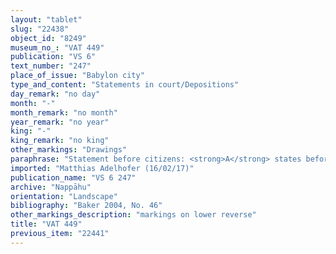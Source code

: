 ```yaml
---
layout: "tablet"
slug: "22438"
object_id: "8249"
museum_no_: "VAT 449"
publication: "VS 6"
text_number: "247"
place_of_issue: "Babylon city"
type_and_content: "Statements in court/Depositions"
day_remark: "no day"
month: "-"
month_remark: "no month"
year_remark: "no year"
king: "-"
king_remark: "no king"
other_markings: "Drawings"
paraphrase: "Statement before citizens: <strong>A</strong> states before citizens (<em>mār ban&ecirc;</em>) that <strong>B<sub>1</sub></strong> and <strong>B<sub>2</sub></strong> had kept watch (on his behalf) on the 5<sup>th</sup> of Addāru (XII) until the closing of the gate (<em>adi turri bābi</em>), but he did not pay them. A list of 4 witnesses follows; no scribe.<br /> &nbsp;<br /> <strong>A </strong>= Iddin-Nab&ucirc;/Nab&ucirc;-bān-zēri//Nappāhu; <strong>B<sub>1</sub></strong> = Bēl-īpu&scaron;/Marduk-bēl&scaron;unu//Irˀanni; <strong>B<sub>2</sub></strong> = Gūzānu/Mu&scaron;ēzib/Marduk<br /> &nbsp;"
imported: "Matthias Adelhofer (16/02/17)"
publication_name: "VS 6 247"
archive: "Nappāhu"
orientation: "Landscape"
bibliography: "Baker 2004, No. 46"
other_markings_description: "markings on lower reverse"
title: "VAT 449"
previous_item: "22441"
---
```

